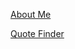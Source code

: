 [About Me](https://kristenbeard.github.io/website/about_me)


[Quote Finder](https://kristenbeard.github.io/website/quote_finder)
